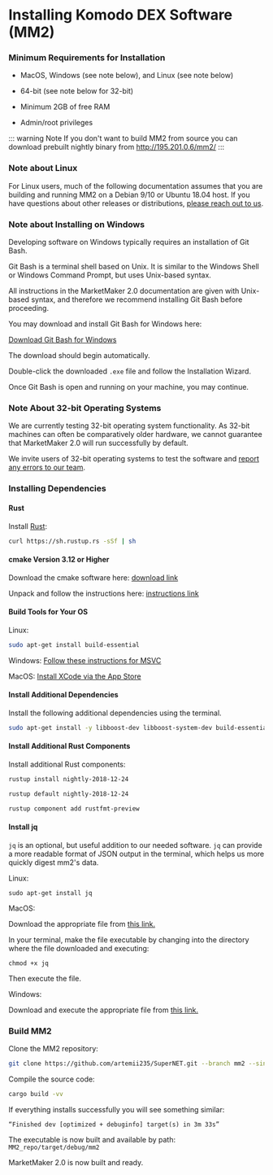 # Installing Komodo DEX Software (MM2)

### Minimum Requirements for Installation

* MacOS, Windows (see note below), and Linux (see note below)

* 64-bit (see note below for 32-bit)

* Minimum 2GB of free RAM 

* Admin/root privileges

::: warning Note
If you don't want to build MM2 from source you can download prebuilt nightly binary from http://195.201.0.6/mm2/
:::

### Note about Linux

For Linux users, much of the following documentation assumes that you are building and running MM2 on a Debian 9/10 or Ubuntu 18.04 host. If you have questions about other releases or distributions, [please reach out to us](https://support.komodoplatform.com/support/tickets/new).

### Note about Installing on Windows

Developing software on Windows typically requires an installation of Git Bash.

Git Bash is a terminal shell based on Unix. It is similar to the Windows Shell or Windows Command Prompt, but uses Unix-based syntax.

All instructions in the MarketMaker 2.0 documentation are given with Unix-based syntax, and therefore we recommend installing Git Bash before proceeding. 

You may download and install Git Bash for Windows here:

[Download Git Bash for Windows](https://git-scm.com/download/win)

The download should begin automatically.

Double-click the downloaded `.exe` file and follow the Installation Wizard.

Once Git Bash is open and running on your machine, you may continue.

### Note About 32-bit Operating Systems

We are currently testing 32-bit operating system functionality. As 32-bit machines can often be comparatively older hardware, we cannot guarantee that MarketMaker 2.0 will run successfully by default. 

We invite users of 32-bit operating systems to test the software and [report any errors to our team](https://support.komodoplatform.com/support/tickets/new).

### Installing Dependencies

#### Rust

Install [Rust](https://www.rust-lang.org/tools/install):

```bash
curl https://sh.rustup.rs -sSf | sh
```

#### cmake Version 3.12 or Higher

Download the cmake software here: [download link](https://cmake.org/download/)

Unpack and follow the instructions here: [instructions link](https://cmake.org/install/)

#### Build Tools for Your OS

Linux: 

```bash
sudo apt-get install build-essential
```

Windows: [Follow these instructions for MSVC](https://docs.microsoft.com/en-us/cpp/build/vscpp-step-0-installation?view=vs-2017)

MacOS: [Install XCode via the App Store](https://itunes.apple.com/us/app/xcode/id497799835?mt=12)

#### Install Additional Dependencies

Install the following additional dependencies using the terminal.

```bash
sudo apt-get install -y libboost-dev libboost-system-dev build-essential git apt-get install llvm-3.9-dev libclang-3.9-dev clang-3.9
```

#### Install Additional Rust Components

Install additional Rust components:

```bash
rustup install nightly-2018-12-24
```

```bash
rustup default nightly-2018-12-24
```

```bash
rustup component add rustfmt-preview
```

#### Install jq

`jq` is an optional, but useful addition to our needed software. `jq` can provide a more readable format of JSON output in the terminal, which helps us more quickly digest mm2's data.

Linux:

```
sudo apt-get install jq
```

MacOS:

Download the appropriate file from [this link.](https://stedolan.github.io/jq/download/)

In your terminal, make the file executable by changing into the directory where the file downloaded and executing:

```
chmod +x jq
```

Then execute the file.

Windows:

Download and execute the appropriate file from [this link.](https://stedolan.github.io/jq/download/)

### Build MM2

Clone the MM2 repository:

```bash
git clone https://github.com/artemii235/SuperNET.git --branch mm2 --single-branch && cd SuperNET
```

Compile the source code:

```bash
cargo build -vv
```

If everything installs successfully you will see something similar:

```
“Finished dev [optimized + debuginfo] target(s) in 3m 33s”
```

The executable is now built and available by path: `MM2_repo/target/debug/mm2`

MarketMaker 2.0 is now built and ready.

